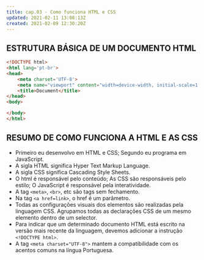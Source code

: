 ```yaml
---
title: cap.03 - Como funciona HTML e CSS
updated: 2021-02-11 13:08:13Z
created: 2021-02-09 12:30:20Z
---
```


## ESTRUTURA BÁSICA DE UM DOCUMENTO HTML

```html
<!DOCTYPE html> 
<html lang='pt-br'> 
<head> 
    <meta charset='UTF-8'> 
    <meta name="viewport" content="width=device-width, initial-scale=1.0"> 
    <title>Document</title> 
</head> 
<body> 

</body> 
</html>
```

## RESUMO DE COMO FUNCIONA A HTML E AS CSS

- Primeiro eu desenvolvo em HTML e CSS; Segundo eu programa em JavaScript.
- A sigla HTML significa Hyper Text Markup Language.
- A sigla CSS significa Cascading Style Sheets.
- O html é responsável pelo conteúdo; As CSS são responsáveis pelo estilo; O JavaScript é responsável pela interatividade.
- A tag `<meta>`, `<br>`, etc são tags sem fechamento.
- Na tag `<a href=link>`, o href é um parâmetro.
- Todas as configurações visuais dos elementos são realizadas pela linguagem CSS. Agrupamos todas as declarações CSS de um mesmo elemento dentro de um selector.
- Para indicar que um determinado documento HTML está escrito na versão mais recente da linguagem, devemos adicionar a instrução `<!DOCTYPE html>`.
- A tag `<meta charset="UTF-8">` mantem a compatibilidade com os acentos comuns na língua Portuguesa.
